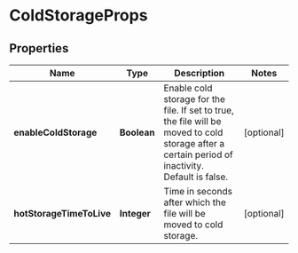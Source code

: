 

# ColdStorageProps


## Properties

| Name | Type | Description | Notes |
|------------ | ------------- | ------------- | -------------|
|**enableColdStorage** | **Boolean** | Enable cold storage for the file. If set to true, the file will be moved to cold storage after a certain period of inactivity. Default is false. |  [optional] |
|**hotStorageTimeToLive** | **Integer** | Time in seconds after which the file will be moved to cold storage. |  [optional] |



